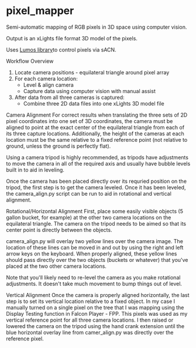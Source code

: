 # pixel_mapper
Semi-automatic mapping of RGB pixels in 3D space using computer vision.

Output is an xLights file format 3D model of the pixels.

Uses  [Lumos library](https://github.com/ptone/Lumos)to control pixels via sACN.

Workflow Overview
1. Locate camera positions - equilateral triangle around pixel array
2. For each camera location:
   * Level & align camera
   * Capture data using computer vision with manual assist
3. After data from all three cameras is captured:
   * Combine three 2D data files into one xLights 3D model file

Camera Alignment
For correct results when translating the three sets of 2D pixel coordinates into one set of 3D coordinates, the camera must be aligned to point at the exact center of the equilateral triangle from each of its three capture locations.  Additionally, the height of the cameras at each location must be the same relative to a fixed reference point (not relative to ground, unless the ground is perfectly flat).

Using a camera tripod is highly recommended, as tripods have adjustments to move the camera in all of the required axis and usually have bubble levels built in to aid in leveling.  


Once the camera has been placed directly over its requried position on the tripod, the first step is to get the camera leveled.  Once it has been leveled, the camera_align.py script can be run to aid in rotational and vertical alignment.  

Rotational/Horizontal Alignment
First, place some easily visible objects (5 gallon bucket, for example) at the other two camera locations on the equilateral triangle.  The camera on the tripod needs to be aimed so that its center point is directly between the objects.  

camera_align.py will overlay two yellow lines over the camera image.  The location of these lines can be moved in and out by using the right and left arrow keys on the keyboard.  When properly aligned, these yellow lines should pass directly over the two objects (buckets or whatever) that you've placed at the two other camera locations.  

Note that you'll likely need to re-level the camera as you make rotational adjustments.  It doesn't take much movement to bump things out of level.  

Vertical Alignment
Once the camera is properly aligned horizontally, the last step is to set its vertical location relative to a fixed object.  In my case I manually turned on a single pixel on the tree that I was mapping using the Display Testing function in Falcon Player - FPP.  This pixels was used as my vertical reference point for all three camera locations.  I then raised or lowered the camera on the tripod using the hand crank extension until the blue horizontal overlay line from camer_align.py was directly over the reference pixel.  
